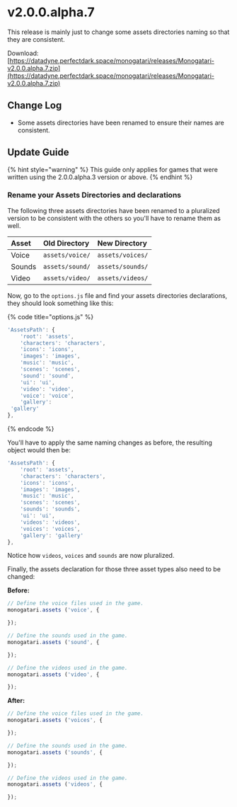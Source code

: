 # v2.0.0.alpha.7

This release is mainly just to change some assets directories naming so that they are consistent.

Download: [https://datadyne.perfectdark.space/monogatari/releases/Monogatari-v2.0.0.alpha.7.zip](https://datadyne.perfectdark.space/monogatari/releases/Monogatari-v2.0.0.alpha.7.zip)

## Change Log

* Some assets directories have been renamed to ensure their names are consistent.

## Update Guide

{% hint style="warning" %}
This guide only applies for games that were written using the 2.0.0.alpha.3 version or above.
{% endhint %}

### Rename your Assets Directories and declarations

The following three assets directories have been renamed to a pluralized version to be consistent with the others so you'll have to rename them as well.

| Asset | Old Directory | New Directory |
| :--- | :--- | :--- |
| Voice | `assets/voice/` | `assets/voices/` |
| Sounds | `assets/sound/` | `assets/sounds/` |
| Video | `assets/video/` | `assets/videos/` |

Now, go to the `options.js` file and find your assets directories declarations, they should look something like this:

{% code title="options.js" %}
```javascript
'AssetsPath': {
    'root': 'assets',
    'characters': 'characters',
    'icons': 'icons',
    'images': 'images',
    'music': 'music',
    'scenes': 'scenes',
    'sound': 'sound',
    'ui': 'ui',
    'video': 'video',
    'voice': 'voice',
    'gallery':
 'gallery'
},
```
{% endcode %}

You'll have to apply the same naming changes as before, the resulting object would then be:

```javascript
'AssetsPath': {
    'root': 'assets',
    'characters': 'characters',
    'icons': 'icons',
    'images': 'images',
    'music': 'music',
    'scenes': 'scenes',
    'sounds': 'sounds',
    'ui': 'ui',
    'videos': 'videos',
    'voices': 'voices',
    'gallery': 'gallery'
},
```

Notice how `videos`, `voices` and `sounds` are now pluralized.

Finally, the assets declaration for those three asset types also need to be changed:

**Before:**

```javascript
// Define the voice files used in the game.
monogatari.assets ('voice', {

});

// Define the sounds used in the game.
monogatari.assets ('sound', {

});

// Define the videos used in the game.
monogatari.assets ('video', {

});
```

**After:**

```javascript
// Define the voice files used in the game.
monogatari.assets ('voices', {

});

// Define the sounds used in the game.
monogatari.assets ('sounds', {

});

// Define the videos used in the game.
monogatari.assets ('videos', {

});
```

